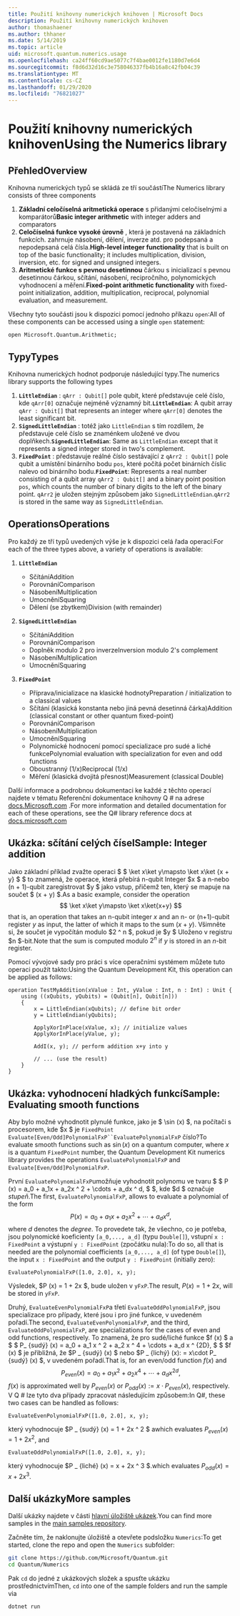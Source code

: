 ```yaml
---
title: Použití knihovny numerických knihoven | Microsoft Docs
description: Použití knihovny numerických knihoven
author: thomashaener
ms.author: thhaner
ms.date: 5/14/2019
ms.topic: article
uid: microsoft.quantum.numerics.usage
ms.openlocfilehash: ca24ff60cd9ae5077c7f4bae0012fe1180d7e6d4
ms.sourcegitcommit: f8d6d32d16c3e758046337fb4b16a8c42fb04c39
ms.translationtype: MT
ms.contentlocale: cs-CZ
ms.lasthandoff: 01/29/2020
ms.locfileid: "76821027"
---
```

# <a name="using-the-numerics-library"></a><span data-ttu-id="3eca1-103">Použití knihovny numerických knihoven</span><span class="sxs-lookup"><span data-stu-id="3eca1-103">Using the Numerics library</span></span>

## <a name="overview"></a><span data-ttu-id="3eca1-104">Přehled</span><span class="sxs-lookup"><span data-stu-id="3eca1-104">Overview</span></span>

<span data-ttu-id="3eca1-105">Knihovna numerických typů se skládá ze tří součástí</span><span class="sxs-lookup"><span data-stu-id="3eca1-105">The Numerics library consists of three components</span></span>

1. <span data-ttu-id="3eca1-106">**Základní celočíselná aritmetická operace** s přidanými celočíselnými a komparátorů</span><span class="sxs-lookup"><span data-stu-id="3eca1-106">**Basic integer arithmetic** with integer adders and comparators</span></span>
1. <span data-ttu-id="3eca1-107">**Celočíselná funkce vysoké úrovně** , která je postavená na základních funkcích. zahrnuje násobení, dělení, inverze atd.  pro podepsaná a nepodepsaná celá čísla.</span><span class="sxs-lookup"><span data-stu-id="3eca1-107">**High-level integer functionality** that is built on top of the basic  functionality; it includes multiplication, division, inversion, etc.  for signed and unsigned integers.</span></span>
1. <span data-ttu-id="3eca1-108">**Aritmetické funkce s pevnou desetinnou** čárkou s inicializací s pevnou desetinnou čárkou, sčítání, násobení, recipročního, polynomických vyhodnocení a měření.</span><span class="sxs-lookup"><span data-stu-id="3eca1-108">**Fixed-point arithmetic functionality** with fixed-point initialization,  addition, multiplication, reciprocal, polynomial evaluation, and measurement.</span></span>

<span data-ttu-id="3eca1-109">Všechny tyto součásti jsou k dispozici pomocí jednoho příkazu `open`:</span><span class="sxs-lookup"><span data-stu-id="3eca1-109">All of these components can be accessed using a single `open` statement:</span></span>
```qsharp
open Microsoft.Quantum.Arithmetic;
```

## <a name="types"></a><span data-ttu-id="3eca1-110">Typy</span><span class="sxs-lookup"><span data-stu-id="3eca1-110">Types</span></span>

<span data-ttu-id="3eca1-111">Knihovna numerických hodnot podporuje následující typy.</span><span class="sxs-lookup"><span data-stu-id="3eca1-111">The numerics library supports the following types</span></span>

1. <span data-ttu-id="3eca1-112">**`LittleEndian`** : `qArr : Qubit[]` pole qubit, které představuje celé číslo, kde `qArr[0]` označuje nejméně významný bit.</span><span class="sxs-lookup"><span data-stu-id="3eca1-112">**`LittleEndian`**: A qubit array `qArr : Qubit[]` that represents an integer where `qArr[0]` denotes the least significant bit.</span></span>
1. <span data-ttu-id="3eca1-113">**`SignedLittleEndian`** : totéž jako `LittleEndian` s tím rozdílem, že představuje celé číslo se znaménkem uložené ve dvou doplňkech.</span><span class="sxs-lookup"><span data-stu-id="3eca1-113">**`SignedLittleEndian`**: Same as `LittleEndian` except that it represents a signed integer stored in two's complement.</span></span>
1. <span data-ttu-id="3eca1-114">**`FixedPoint`** : představuje reálné číslo sestávající z `qArr2 : Qubit[]` pole qubit a umístění binárního bodu `pos`, které počítá počet binárních číslic nalevo od binárního bodu.</span><span class="sxs-lookup"><span data-stu-id="3eca1-114">**`FixedPoint`**: Represents a real number consisting of a qubit array `qArr2 : Qubit[]` and a binary point position `pos`, which counts the number of binary digits to the left of the binary point.</span></span> <span data-ttu-id="3eca1-115">`qArr2` je uložen stejným způsobem jako `SignedLittleEndian`.</span><span class="sxs-lookup"><span data-stu-id="3eca1-115">`qArr2` is stored in the same way as `SignedLittleEndian`.</span></span>

## <a name="operations"></a><span data-ttu-id="3eca1-116">Operations</span><span class="sxs-lookup"><span data-stu-id="3eca1-116">Operations</span></span>

<span data-ttu-id="3eca1-117">Pro každý ze tří typů uvedených výše je k dispozici celá řada operací:</span><span class="sxs-lookup"><span data-stu-id="3eca1-117">For each of the three types above, a variety of operations is available:</span></span>

1. **`LittleEndian`**
    - <span data-ttu-id="3eca1-118">Sčítání</span><span class="sxs-lookup"><span data-stu-id="3eca1-118">Addition</span></span>
    - <span data-ttu-id="3eca1-119">Porovnání</span><span class="sxs-lookup"><span data-stu-id="3eca1-119">Comparison</span></span>
    - <span data-ttu-id="3eca1-120">Násobení</span><span class="sxs-lookup"><span data-stu-id="3eca1-120">Multiplication</span></span>
    - <span data-ttu-id="3eca1-121">Umocnění</span><span class="sxs-lookup"><span data-stu-id="3eca1-121">Squaring</span></span>
    - <span data-ttu-id="3eca1-122">Dělení (se zbytkem)</span><span class="sxs-lookup"><span data-stu-id="3eca1-122">Division (with remainder)</span></span>

1. **`SignedLittleEndian`**
    - <span data-ttu-id="3eca1-123">Sčítání</span><span class="sxs-lookup"><span data-stu-id="3eca1-123">Addition</span></span>
    - <span data-ttu-id="3eca1-124">Porovnání</span><span class="sxs-lookup"><span data-stu-id="3eca1-124">Comparison</span></span>
    - <span data-ttu-id="3eca1-125">Doplněk modulo 2 pro inverze</span><span class="sxs-lookup"><span data-stu-id="3eca1-125">Inversion modulo 2's complement</span></span>
    - <span data-ttu-id="3eca1-126">Násobení</span><span class="sxs-lookup"><span data-stu-id="3eca1-126">Multiplication</span></span>
    - <span data-ttu-id="3eca1-127">Umocnění</span><span class="sxs-lookup"><span data-stu-id="3eca1-127">Squaring</span></span>

1. **`FixedPoint`**
    - <span data-ttu-id="3eca1-128">Příprava/inicializace na klasické hodnoty</span><span class="sxs-lookup"><span data-stu-id="3eca1-128">Preparation / initialization to a classical values</span></span>
    - <span data-ttu-id="3eca1-129">Sčítání (klasická konstanta nebo jiná pevná desetinná čárka)</span><span class="sxs-lookup"><span data-stu-id="3eca1-129">Addition (classical constant or other quantum fixed-point)</span></span>
    - <span data-ttu-id="3eca1-130">Porovnání</span><span class="sxs-lookup"><span data-stu-id="3eca1-130">Comparison</span></span>
    - <span data-ttu-id="3eca1-131">Násobení</span><span class="sxs-lookup"><span data-stu-id="3eca1-131">Multiplication</span></span>
    - <span data-ttu-id="3eca1-132">Umocnění</span><span class="sxs-lookup"><span data-stu-id="3eca1-132">Squaring</span></span>
    - <span data-ttu-id="3eca1-133">Polynomické hodnocení pomocí specializace pro sudé a liché funkce</span><span class="sxs-lookup"><span data-stu-id="3eca1-133">Polynomial evaluation with specialization for even and odd functions</span></span>
    - <span data-ttu-id="3eca1-134">Oboustranný (1/x)</span><span class="sxs-lookup"><span data-stu-id="3eca1-134">Reciprocal (1/x)</span></span>
    - <span data-ttu-id="3eca1-135">Měření (klasická dvojitá přesnost)</span><span class="sxs-lookup"><span data-stu-id="3eca1-135">Measurement (classical Double)</span></span>

<span data-ttu-id="3eca1-136">Další informace a podrobnou dokumentaci ke každé z těchto operací najdete v tématu Referenční dokumentace knihovny Q # na adrese [docs.Microsoft.com](https://docs.microsoft.com/quantum) .</span><span class="sxs-lookup"><span data-stu-id="3eca1-136">For more information and detailed documentation for each of these operations, see the Q# library reference docs at [docs.microsoft.com](https://docs.microsoft.com/quantum)</span></span>

## <a name="sample-integer-addition"></a><span data-ttu-id="3eca1-137">Ukázka: sčítání celých čísel</span><span class="sxs-lookup"><span data-stu-id="3eca1-137">Sample: Integer addition</span></span>

<span data-ttu-id="3eca1-138">Jako základní příklad zvažte operaci $ $ \ket x\ket y\mapsto \ket x\ket {x + y} $ $ to znamená, že operace, která přebírá n-qubit Integer $x $ a n-nebo (n + 1)-qubit zaregistrovat $y $ jako vstup, přičemž ten, který se mapuje na součet $ (x + y) $.</span><span class="sxs-lookup"><span data-stu-id="3eca1-138">As a basic example, consider the operation $$ \ket x\ket y\mapsto \ket x\ket{x+y} $$ that is, an operation that takes an n-qubit integer $x$ and an n- or (n+1)-qubit register $y$ as input, the latter of which it maps to the sum $(x+y)$.</span></span> <span data-ttu-id="3eca1-139">Všimněte si, že součet je vypočítán modulo $2 ^ n $, pokud je $y $ Uloženo v registru $n $-bit.</span><span class="sxs-lookup"><span data-stu-id="3eca1-139">Note that the sum is computed modulo $2^n$ if $y$ is stored in an $n$-bit register.</span></span>

<span data-ttu-id="3eca1-140">Pomocí vývojové sady pro práci s více operačními systémem můžete tuto operaci použít takto:</span><span class="sxs-lookup"><span data-stu-id="3eca1-140">Using the Quantum Development Kit, this operation can be applied as follows:</span></span>
```qsharp
operation TestMyAddition(xValue : Int, yValue : Int, n : Int) : Unit {
    using ((xQubits, yQubits) = (Qubit[n], Qubit[n]))
    {
        x = LittleEndian(xQubits); // define bit order
        y = LittleEndian(yQubits);
        
        ApplyXorInPlace(xValue, x); // initialize values
        ApplyXorInPlace(yValue, y);
        
        AddI(x, y); // perform addition x+y into y
        
        // ... (use the result)
    }
}
```

## <a name="sample-evaluating-smooth-functions"></a><span data-ttu-id="3eca1-141">Ukázka: vyhodnocení hladkých funkcí</span><span class="sxs-lookup"><span data-stu-id="3eca1-141">Sample: Evaluating smooth functions</span></span>

<span data-ttu-id="3eca1-142">Aby bylo možné vyhodnotit plynulé funkce, jako je $ \sin (x) $, na počítači s procesorem, kde $x $ je `FixedPoint` `Evaluate[Even/Odd]PolynomialFxP``EvaluatePolynomialFxP` číslo?</span><span class="sxs-lookup"><span data-stu-id="3eca1-142">To evaluate smooth functions such as $\sin(x)$ on a quantum computer, where $x$ is a quantum `FixedPoint` number, the Quantum Development Kit numerics library provides the operations `EvaluatePolynomialFxP` and `Evaluate[Even/Odd]PolynomialFxP`.</span></span>

<span data-ttu-id="3eca1-143">První `EvaluatePolynomialFxP`umožňuje vyhodnotit polynomu ve tvaru $ $ P (x) = a_0 + a_1x + a_2x ^ 2 + \cdots + a_dx ^ d, $ $, kde $d $ označuje *stupeň*.</span><span class="sxs-lookup"><span data-stu-id="3eca1-143">The first, `EvaluatePolynomialFxP`, allows to evaluate a polynomial of the form $$ P(x) = a_0 + a_1x + a_2x^2 + \cdots + a_dx^d, $$ where $d$ denotes the *degree*.</span></span> <span data-ttu-id="3eca1-144">To provedete tak, že všechno, co je potřeba, jsou polynomické koeficienty `[a_0,..., a_d]` (typu `Double[]`), vstupní `x : FixedPoint` a výstupní `y : FixedPoint` (zpočátku nula):</span><span class="sxs-lookup"><span data-stu-id="3eca1-144">To do so, all that is needed are the polynomial coefficients `[a_0,..., a_d]` (of type `Double[]`), the input `x : FixedPoint` and the output `y : FixedPoint` (initially zero):</span></span>
```qsharp
EvaluatePolynomialFxP([1.0, 2.0], x, y);
```
<span data-ttu-id="3eca1-145">Výsledek, $P (x) = 1 + 2x $, bude uložen v `yFxP`.</span><span class="sxs-lookup"><span data-stu-id="3eca1-145">The result, $P(x)=1+2x$, will be stored in `yFxP`.</span></span>

<span data-ttu-id="3eca1-146">Druhý, `EvaluateEvenPolynomialFxP`a třetí `EvaluateOddPolynomialFxP`, jsou specializace pro případy, které jsou i pro jiné funkce, v uvedeném pořadí.</span><span class="sxs-lookup"><span data-stu-id="3eca1-146">The second, `EvaluateEvenPolynomialFxP`, and the third, `EvaluateOddPolynomialFxP`, are specializations for the cases of even and odd functions, respectively.</span></span> <span data-ttu-id="3eca1-147">To znamená, že pro sudé/liché funkce $f (x) $ a $ $ P_ {sudý} (x) = a_0 + a_1 x ^ 2 + a_2 x ^ 4 + \cdots + a_d x ^ {2D}, $ $ $f (x) $ je přibližná, že $P _ {sudý} (x) $ nebo $P _ {lichý} (x): = x\cdot P_ {sudý} (x) $, v uvedeném pořadí.</span><span class="sxs-lookup"><span data-stu-id="3eca1-147">That is, for an even/odd function $f(x)$ and $$ P_{even}(x)=a_0 + a_1 x^2 + a_2 x^4 + \cdots + a_d x^{2d}, $$ $f(x)$ is approximated well by $P_{even}(x)$ or $P_{odd}(x) := x\cdot P_{even}(x)$, respectively.</span></span>
<span data-ttu-id="3eca1-148">V Q # lze tyto dva případy zpracovat následujícím způsobem:</span><span class="sxs-lookup"><span data-stu-id="3eca1-148">In Q#, these two cases can be handled as follows:</span></span>
```qsharp
EvaluateEvenPolynomialFxP([1.0, 2.0], x, y);
```
<span data-ttu-id="3eca1-149">který vyhodnocuje $P _ {sudý} (x) = 1 + 2x ^ 2 $ a</span><span class="sxs-lookup"><span data-stu-id="3eca1-149">which evaluates $P_{even}(x) = 1 + 2x^2$, and</span></span>
```qsharp
EvaluateOddPolynomialFxP([1.0, 2.0], x, y);
```
<span data-ttu-id="3eca1-150">který vyhodnocuje $P _ {liché} (x) = x + 2x ^ 3 $.</span><span class="sxs-lookup"><span data-stu-id="3eca1-150">which evaluates $P_{odd}(x) = x + 2x^3$.</span></span>

## <a name="more-samples"></a><span data-ttu-id="3eca1-151">Další ukázky</span><span class="sxs-lookup"><span data-stu-id="3eca1-151">More samples</span></span>

<span data-ttu-id="3eca1-152">Další ukázky najdete v části [hlavní úložiště ukázek](https://github.com/Microsoft/Quantum).</span><span class="sxs-lookup"><span data-stu-id="3eca1-152">You can find more samples in the [main samples repository](https://github.com/Microsoft/Quantum).</span></span>

<span data-ttu-id="3eca1-153">Začněte tím, že naklonujte úložiště a otevřete podsložku `Numerics`:</span><span class="sxs-lookup"><span data-stu-id="3eca1-153">To get started, clone the repo and open the `Numerics` subfolder:</span></span>

```bash
git clone https://github.com/Microsoft/Quantum.git
cd Quantum/Numerics
```

<span data-ttu-id="3eca1-154">Pak `cd` do jedné z ukázkových složek a spusťte ukázku prostřednictvím</span><span class="sxs-lookup"><span data-stu-id="3eca1-154">Then, `cd` into one of the sample folders and run the sample via</span></span>

```bash
dotnet run
```
